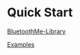 # Quick Start

[BluetoothMe-Library](https://github.com/BluetoothMe/BluetoothMe-Library)

[Examples](https://github.com/BluetoothMe/BluetoothMe-Library/tree/main/examples)
